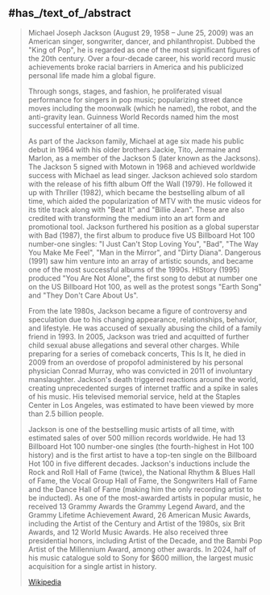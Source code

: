 ﻿---
aliases:
- "Michael Jackson"
- "Michael Joseph Jackson"
has_id_wikidata: Q2831
genre:
- "[[_Standards/WikiData/WD~hard rock,83270]]"
- '[[_Standards/WikiData/WD~soul,131272]]'
- '[[_Standards/WikiData/WD~funk,164444]]'
- '[[_Standards/WikiData/WD~dance-pop,211756]]'
- "[[_Standards/WikiData/WD~dance music,316930]]"
- "[[_Standards/WikiData/WD~new jack swing,840065]]"
- "[[_Standards/WikiData/WD~urban contemporary,2529400]]"
- '[[_Standards/WikiData/WD~blues,9759]]'
- "[[_Standards/WikiData/WD~rock music,11399]]"
- '[[_Standards/WikiData/WD~samba,11403]]'
- '[[_Standards/WikiData/WD~hip-hop,11401]]'
- "[[_Standards/WikiData/WD~pop music,37073]]"
- "[[_Standards/WikiData/WD~rhythm and blues,45981]]"
- '[[_Standards/WikiData/WD~disco,58339]]'
influenced_by:
- "[[_Standards/WikiData/WD~Fred Astaire,100937]]"
- "[[_Standards/WikiData/WD~Marcel Marceau,157191]]"
- "[[_Standards/WikiData/WD~Jackie Wilson,181483]]"
- "[[_Standards/WikiData/WD~Sam Cooke,295919]]"
- "[[_Standards/WikiData/WD~Sammy Davis Jr.,297816]]"
- "[[_Standards/WikiData/WD~Sly Stone,713829]]"
- "[[_Standards/WikiData/WD~Charlie Chaplin,882]]"
- "[[_Standards/WikiData/WD~The Beatles,1299]]"
- "[[_Standards/WikiData/WD~James Brown,5950]]"
- "[[_Standards/WikiData/WD~Diana Ross,36290]]"
instrument:
- "[[_Standards/WikiData/WD~drum kit,128309]]"
- "[[_Standards/WikiData/WD~percussion instrument,133163]]"
- '[[_Standards/WikiData/WD~voice,17172850]]'
- '[[_Standards/WikiData/WD~piano,5994]]'
sibling:
- "[[_Standards/WikiData/WD~Janet Jackson,131324]]"
- "[[_Standards/WikiData/WD~La Toya Jackson,217427]]"
- "[[_Standards/WikiData/WD~Rebbie Jackson,234388]]"
- "[[_Standards/WikiData/WD~Jermaine Jackson,317784]]"
- "[[_Standards/WikiData/WD~Marlon Jackson,319392]]"
- "[[_Standards/WikiData/WD~Tito Jackson,336222]]"
- "[[_Standards/WikiData/WD~Randy Jackson,349461]]"
- "[[_Standards/WikiData/WD~Brandon Jackson,108747135]]"
- "[[_Standards/WikiData/WD~Jackie Jackson,44855]]"
occupation:
- '[[_Standards/WikiData/WD~entrepreneur,131524]]'
- '[[_Standards/WikiData/WD~singer,177220]]'
- "[[_Standards/WikiData/WD~record producer,183945]]"
- '[[_Standards/WikiData/WD~singer-songwriter,488205]]'
- '[[_Standards/WikiData/WD~songwriter,753110]]'
- "[[_Standards/WikiData/WD~music arranger,1643514]]"
- "[[_Standards/WikiData/WD~voice actor,2405480]]"
- '[[_Standards/WikiData/WD~choreographer,2490358]]'
- "[[_Standards/WikiData/WD~film director,2526255]]"
- '[[_Standards/WikiData/WD~model,4610556]]'
- '[[_Standards/WikiData/WD~dancer,5716684]]'
- "[[_Standards/WikiData/WD~art collector,10732476]]"
- "[[_Standards/WikiData/WD~film actor,10800557]]"
- '[[_Standards/WikiData/WD~philanthropist,12362622]]'
- '[[_Standards/WikiData/WD~autobiographer,18814623]]'
- "[[_Standards/WikiData/WD~recording artist,55960555]]"
- '[[_Standards/WikiData/WD~screenwriter,28389]]'
- '[[_Standards/WikiData/WD~actor,33999]]'
- '[[_Standards/WikiData/WD~composer,36834]]'
- '[[_Standards/WikiData/WD~businessperson,43845]]'
- '[[_Standards/WikiData/WD~poet,49757]]'
award_received:
- "[[_Standards/WikiData/WD~Genesis Award,135498]]"
- "[[_Standards/WikiData/WD~Rock and Roll Hall of Fame,179191]]"
- "[[_Standards/WikiData/WD~Grammy Award for Record of the Year,843219]]"
- "[[_Standards/WikiData/WD~Grammy Award for Album of the Year,904528]]"
- "[[_Standards/WikiData/WD~Grammy Lifetime Achievement Award,935843]]"
- "[[_Standards/WikiData/WD~Grammy Award for Best Male Pop Vocal Performance,947090]]"
- "[[_Standards/WikiData/WD~Grammy Award for Best Male Rock Vocal Performance,953746]]"
- "[[_Standards/WikiData/WD~Grammy Award for Song of the Year,1027904]]"
- "[[_Standards/WikiData/WD~Grammy Award for Best Male R&B Vocal Performance,1333798]]"
- "[[_Standards/WikiData/WD~Grammy Award for Best R&B Song,1459443]]"
- "[[_Standards/WikiData/WD~Grammy Legend Award,1542347]]"
- "[[_Standards/WikiData/WD~Grammy Award for Best Music Video,2976730]]"
- "[[_Standards/WikiData/WD~American Choreography Awards,4743376]]"
- "[[_Standards/WikiData/WD~Grammy Award for Best Music Film,4992254]]"
- "[[_Standards/WikiData/WD~Grammy Award for Best Album for Children,5593741]]"
- "[[_Standards/WikiData/WD~Grammy Award for Producer of the Year, Non-Classical,15692068]]"
- "[[_Standards/WikiData/WD~Medal of the City of Paris,16665736]]"
- "[[_Standards/WikiData/WD~star on Hollywood Walk of Fame,17985761]]"
- "[[_Standards/WikiData/WD~International Artist Award of Excellence,19858142]]"
- "[[_Standards/WikiData/WD~Johnny Mercer Award,61669648]]"
- "[[_Standards/WikiData/WD~Officer of the National Order of Merit,90415505]]"
manner_of_death: '[[_Standards/WikiData/WD~homicide,149086]]'
depicted_by: "[[_Standards/WikiData/WD~Men in Black II,156597]]"
different_from:
- "[[_Standards/WikiData/WD~Michael Jackson,167877]]"
- "[[_Standards/WikiData/WD~Mariléia dos Santos,512265]]"
- "[[_Standards/WikiData/WD~Michael Jackson,6831556]]"
- "[[_Standards/WikiData/WD~Michael Jackson,6831562]]"
- "[[_Standards/WikiData/WD~Michael Jackson,6831566]]"
- "[[_Standards/WikiData/WD~Michael Jackson,75478467]]"
medical_condition:
- '[[_Standards/WikiData/WD~vitiligo,180152]]'
- "[[_Standards/WikiData/WD~lupus erythematosus,188297]]"
place_of_birth: '[[_Standards/WikiData/WD~Gary,184116]]'
field_of_work:
- "[[_Standards/WikiData/WD~performing arts,184485]]"
- "[[_Standards/WikiData/WD~show business,625568]]"
- "[[_Standards/WikiData/WD~music industry,746359]]"
- "[[_Standards/WikiData/WD~film industry,1415395]]"
- "[[_Standards/WikiData/WD~music composing,11895763]]"
record_label:
- "[[_Standards/WikiData/WD~Epic Records,216364]]"
- "[[_Standards/WikiData/WD~Sony Music,330629]]"
- "[[_Standards/WikiData/WD~Legacy Recordings,2358400]]"
- "[[_Standards/WikiData/WD~Sony BMG,3001888]]"
- "[[_Standards/WikiData/WD~Steeltown Records,3972237]]"
- "[[_Standards/WikiData/WD~Universal Music Group,38903]]"
- '[[_Standards/WikiData/WD~Motown,43327]]'
spouse:
- "[[_Standards/WikiData/WD~Lisa Marie Presley,237324]]"
- "[[_Standards/WikiData/WD~Debbie Rowe,3078773]]"
mother: "[[_Standards/WikiData/WD~Katherine Jackson,238402]]"
discography: "[[_Standards/WikiData/WD~Michael Jackson discography,259448]]"
owner_of:
- "[[_Standards/WikiData/WD~Sony Music Publishing,333040]]"
- "[[_Standards/WikiData/WD~Neverland Ranch,953021]]"
- '[[_Standards/WikiData/WD~Bubbles,997482]]'
- '[[_Standards/WikiData/WD~Tetiaroa,1135240]]'
father: "[[_Standards/WikiData/WD~Joe Jackson,361297]]"
given_name:
- '[[_Standards/WikiData/WD~Joseph,471788]]'
- '[[_Standards/WikiData/WD~Michael,4927524]]'
significant_event: "[[_Standards/WikiData/WD~Motown 25_ Yesterday, Today, Forever,631899]]"
copyright_representative: "[[_Standards/WikiData/WD~Broadcast Music, Inc.,891885]]"
has_list:
- "[[_Standards/WikiData/WD~list of awards received by Michael Jackson,936776]]"
- "[[_Standards/WikiData/WD~list of unreleased Michael Jackson songs,1523370]]"
- "[[_Standards/WikiData/WD~list of concert tours by Michael Jackson and The Jackson 5,2463347]]"
- "[[_Standards/WikiData/WD~list of songs recorded by Michael Jackson,3247701]]"
- "[[_Standards/WikiData/WD~list of Michael Jackson records and achievements,7302938]]"
residence: "[[_Standards/WikiData/WD~Neverland Ranch,953021]]"
nominated_for:
- "[[_Standards/WikiData/WD~Grammy Award for Song of the Year,1027904]]"
- "[[_Standards/WikiData/WD~Grammy Award for Best R&B Performance by a Duo or Group with Vocals,3113378]]"
family: "[[_Standards/WikiData/WD~Jackson family,1071305]]"
lifestyle: '[[_Standards/WikiData/WD~perfectionism,1121749]]'
place_of_burial: "[[_Standards/WikiData/WD~Forest Lawn Memorial Park,1437214]]"
noble_title: "[[_Standards/WikiData/WD~titular prince,2437051]]"
family_name: '[[_Standards/WikiData/WD~Jackson,2732758]]'
wears: "[[_Standards/WikiData/WD~Michael Jackson's Thriller jacket,3556371]]"
described_by_source:
- "[[_Standards/WikiData/WD~Great Encyclopedia of Cyril and Methodius,4091875]]"
- '[[_Standards/WikiData/WD~Lentapedia,17290934]]'
- "[[_Standards/WikiData/WD~Faces of Moscow,28666511]]"
- "[[_Standards/WikiData/WD~Make That Change,64831246]]"
- "[[_Standards/WikiData/WD~Obálky knih,67311526]]"
topic_s_main_template: "[[_Standards/WikiData/WD~Template_Michael Jackson,6330635]]"
sex_or_gender: '[[_Standards/WikiData/WD~male,6581097]]'
educated_at: "[[_Standards/WikiData/WD~Montclair College Preparatory School,6904590]]"
child:
- "[[_Standards/WikiData/WD~Paris Jackson,7137312]]"
- "[[_Standards/WikiData/WD~Prince Jackson,7244161]]"
- "[[_Standards/WikiData/WD~B Howard,16221338]]"
- "[[_Standards/WikiData/WD~Blanket Jackson,16240598]]"
topic_s_main_Wikimedia_portal: "[[_Standards/WikiData/WD~Portal_Michael Jackson,13217614]]"
on_focus_list_of_Wikimedia_project: "[[_Standards/WikiData/WD~WikiProject African diaspora,15304953]]"
filmography: "[[_Standards/WikiData/WD~Michael Jackson filmography,56883815]]"
copyright_status_as_a_creator: "[[_Standards/WikiData/WD~works protected by copyrights,73555012]]"
fandom: "[[_Standards/WikiData/WD~Michael Jackson fandom,74073658]]"
studied_in: "[[_Standards/WikiData/WD~Michael Jackson Studies,106594369]]"
spoken_text_audio:
- "http://commons.wikimedia.org/wiki/Special:FilePath/En-Michael%20Jackson-article.ogg"
- "http://commons.wikimedia.org/wiki/Special:FilePath/Hy-%D5%84%D5%A1%D5%B5%D6%84%D5%AC%20%D5%8B%D5%A5%D6%84%D5%BD%D5%B8%D5%B6%20%28Michael%20Jackson%29.ogg"
image_of_grave: "http://commons.wikimedia.org/wiki/Special:FilePath/Michael%20Jackson%20Grave.jpg"
image: "http://commons.wikimedia.org/wiki/Special:FilePath/Michael%20Jackson%20in%201988.jpg"
signature: "http://commons.wikimedia.org/wiki/Special:FilePath/Michael%20Jackson%20signature.svg"
plaque_image: "http://commons.wikimedia.org/wiki/Special:FilePath/MJ%20Star.jpg"
official_website: "https://www.michaeljackson.com"
official_shop_URL: "https://www.shopmichaeljackson.com/"
IPI_name_number: 00002961801
RIA_Novosti_reference:
- 1013399646
- 175470261
- 678571574
- 958947386
Europeana_entity: agent/base/171241
Google_Doodle: birthday-of-michael-jackson
Wolfram_Language_entity_code: "Entity[\"MusicAct\", \"MichaelJackson::2s8bf\"]"
Krugosvet_article: kultura_i_obrazovanie/muzyka/DZHEKSON_MAKL.html
Facebook_username: michaeljackson
Instagram_username: michaeljackson
X_username: michaeljackson
subreddit: MichaelJackson
Library_of_Congress_Classification: ML420.J175
Libris_URI: rp3563595lkhv4q
Baidu_Tieba_name: 迈克尔杰克逊
birth_name: "Michael Joseph Jackson"
nickname: "The King of Pop"
ISNI: 000000011023081X
ORCID_iD: 0000-0001-9720-2036
Plex_person_key: 5d77683a54f42c001f8c5412
writing_language: '[[_Standards/WikiData/WD~English,1860]]'
languages_spoken_written_or_signed:
- '[[_Standards/WikiData/WD~English,1860]]'
- "[[_Standards/WikiData/WD~American English,7976]]"
native_language:
- '[[_Standards/WikiData/WD~English,1860]]'
- "[[_Standards/WikiData/WD~American English,7976]]"
cause_of_death: "[[_Standards/WikiData/WD~myocardial infarction,12152]]"
voice_type: '[[_Standards/WikiData/WD~tenor,27914]]'
instance_of: '[[_Standards/WikiData/WD~human,5]]'
country_of_citizenship: "[[_Standards/WikiData/WD~United States,30]]"
place_of_death: "[[_Standards/WikiData/WD~Los Angeles,65]]"
height: 175
social_media_followers:
- 29700000
- 31840
- 2352283
member_of: "[[_Standards/WikiData/WD~The Jackson 5,43267]]"
notable_work:
- '[[_Standards/WikiData/WD~Dangerous,44104]]'
- '[[_Standards/WikiData/WD~Bad,44142]]'
- "[[_Standards/WikiData/WD~Off the Wall,44289]]"
- '[[_Standards/WikiData/WD~Thriller,44320]]'
- "[[_Standards/WikiData/WD~HIStory_ Past, Present and Future, Book I,44347]]"
ethnic_group: "[[_Standards/WikiData/WD~African Americans,49085]]"
name_in_native_language: "Michael Jackson"
Commons_gallery: "Michael Jackson"
Commons_category: "Michael Jackson"
work_period_start_: "1964-01-01T00:00:00Z"
date_of_birth: "1958-08-29T00:00:00Z"
work_period_end_: "2009-01-01T00:00:00Z"
date_of_death: "2009-06-25T00:00:00Z"
U_S_National_Archives_Identifier: 10569140
---

## #has_/text_of_/abstract 

> Michael Joseph Jackson (August 29, 1958 – June 25, 2009) 
> was an American singer, songwriter, dancer, and philanthropist. 
> Dubbed the "King of Pop", he is regarded as one of the most significant figures of the 20th century. 
> Over a four-decade career, his world record music achievements broke racial barriers in America 
> and his publicized personal life made him a global figure. 
> 
> Through songs, stages, and fashion, he proliferated visual performance for singers in pop music; 
> popularizing street dance moves including the moonwalk (which he named), 
> the robot, and the anti-gravity lean. 
> Guinness World Records named him the most successful entertainer of all time.
>
> As part of the Jackson family, Michael at age six made his public debut in 1964 with his older brothers Jackie, Tito, Jermaine and Marlon, as a member of the Jackson 5 (later known as the Jacksons). The Jackson 5 signed with Motown in 1968 and achieved worldwide success with Michael as lead singer. Jackson achieved solo stardom with the release of his fifth album Off the Wall (1979). He followed it up with Thriller (1982), which became the bestselling album of all time, which aided the popularization of MTV with the music videos for its title track along with "Beat It" and "Billie Jean". These are also credited with transforming the medium into an art form and promotional tool. Jackson furthered his position as a global superstar with Bad (1987), the first album to produce five US Billboard Hot 100 number-one singles: "I Just Can't Stop Loving You", "Bad", "The Way You Make Me Feel", "Man in the Mirror", and "Dirty Diana". Dangerous (1991) saw him venture into an array of artistic sounds, and became one of the most successful albums of the 1990s. HIStory (1995) produced "You Are Not Alone", the first song to debut at number one on the US Billboard Hot 100, as well as the protest songs "Earth Song" and "They Don't Care About Us".
>
> From the late 1980s, Jackson became a figure of controversy and speculation due to his changing appearance, relationships, behavior, and lifestyle. He was accused of sexually abusing the child of a family friend in 1993. In 2005, Jackson was tried and acquitted of further child sexual abuse allegations and several other charges. While preparing for a series of comeback concerts, This Is It, he died in 2009 from an overdose of propofol administered by his personal physician Conrad Murray, who was convicted in 2011 of involuntary manslaughter. Jackson's death triggered reactions around the world, creating unprecedented surges of internet traffic and a spike in sales of his music. His televised memorial service, held at the Staples Center in Los Angeles, was estimated to have been viewed by more than 2.5 billion people. 
>
> Jackson is one of the bestselling music artists of all time, with estimated sales of over 500 million records worldwide. He had 13 Billboard Hot 100 number-one singles (the fourth-highest in Hot 100 history) and is the first artist to have a top-ten single on the Billboard Hot 100 in five different decades. Jackson's inductions include the Rock and Roll Hall of Fame (twice), the National Rhythm & Blues Hall of Fame, the Vocal Group Hall of Fame, the Songwriters Hall of Fame and the Dance Hall of Fame (making him the only recording artist to be inducted). As one of the most-awarded artists in popular music, he received 13 Grammy Awards the Grammy Legend Award, and the Grammy Lifetime Achievement Award, 26 American Music Awards, including the Artist of the Century and Artist of the 1980s, six Brit Awards, and 12 World Music Awards. He also received three presidential honors, including Artist of the Decade, and the Bambi Pop Artist of the Millennium Award, among other awards. In 2024, half of his music catalogue sold to Sony for $600 million, the largest music acquisition for a single artist in history.
>
> [Wikipedia](https://en.wikipedia.org/wiki/Michael%20Jackson)

